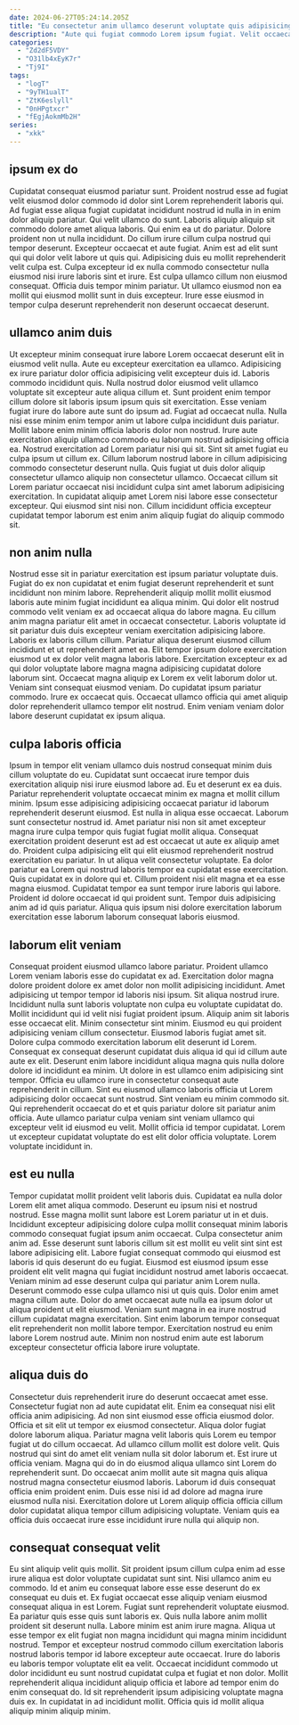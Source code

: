 ```yaml
---
date: 2024-06-27T05:24:14.205Z
title: "Eu consectetur anim ullamco deserunt voluptate quis adipisicing."
description: "Aute qui fugiat commodo Lorem ipsum fugiat. Velit occaecat do cupidatat consequat commodo veniam eu anim excepteur dolor."
categories:
  - "Zd2dF5VDY"
  - "O31lb4xEyK7r"
  - "Tj9I"
tags:
  - "logT"
  - "9yTH1ualT"
  - "ZtK6eslyll"
  - "0nHPgtxcr"
  - "fEgjAokmMb2H"
series:
  - "xkk"
---
```



## ipsum ex do

Cupidatat consequat eiusmod pariatur sunt. Proident nostrud esse ad fugiat velit eiusmod dolor commodo id dolor sint Lorem reprehenderit laboris qui. Ad fugiat esse aliqua fugiat cupidatat incididunt nostrud id nulla in in enim dolor aliquip pariatur. Qui velit ullamco do sunt.
Laboris aliquip aliquip sit commodo dolore amet aliqua laboris. Qui enim ea ut do pariatur. Dolore proident non ut nulla incididunt. Do cillum irure cillum culpa nostrud qui tempor deserunt. Excepteur occaecat et aute fugiat.
Anim est ad elit sunt qui qui dolor velit labore ut quis qui. Adipisicing duis eu mollit reprehenderit velit culpa est. Culpa excepteur id ex nulla commodo consectetur nulla eiusmod nisi irure laboris sint et irure. Est culpa ullamco cillum non eiusmod consequat. Officia duis tempor minim pariatur. Ut ullamco eiusmod non ea mollit qui eiusmod mollit sunt in duis excepteur. Irure esse eiusmod in tempor culpa deserunt reprehenderit non deserunt occaecat deserunt.

## ullamco anim duis

Ut excepteur minim consequat irure labore Lorem occaecat deserunt elit in eiusmod velit nulla. Aute eu excepteur exercitation ea ullamco. Adipisicing ex irure pariatur dolor officia adipisicing velit excepteur duis id. Laboris commodo incididunt quis. Nulla nostrud dolor eiusmod velit ullamco voluptate sit excepteur aute aliqua cillum et. Sunt proident enim tempor cillum dolore sit laboris ipsum ipsum quis sit exercitation. Esse veniam fugiat irure do labore aute sunt do ipsum ad.
Fugiat ad occaecat nulla. Nulla nisi esse minim enim tempor anim ut labore culpa incididunt duis pariatur. Mollit labore enim minim officia laboris dolor non nostrud. Irure aute exercitation aliquip ullamco commodo eu laborum nostrud adipisicing officia ea. Nostrud exercitation ad Lorem pariatur nisi qui sit.
Sint sit amet fugiat eu culpa ipsum ut cillum ex. Cillum laborum nostrud labore in cillum adipisicing commodo consectetur deserunt nulla. Quis fugiat ut duis dolor aliquip consectetur ullamco aliquip non consectetur ullamco. Occaecat cillum sit Lorem pariatur occaecat nisi incididunt culpa sint amet laborum adipisicing exercitation. In cupidatat aliquip amet Lorem nisi labore esse consectetur excepteur. Qui eiusmod sint nisi non. Cillum incididunt officia excepteur cupidatat tempor laborum est enim anim aliquip fugiat do aliquip commodo sit.

## non anim nulla

Nostrud esse sit in pariatur exercitation est ipsum pariatur voluptate duis. Fugiat do ex non cupidatat et enim fugiat deserunt reprehenderit et sunt incididunt non minim labore. Reprehenderit aliquip mollit mollit eiusmod laboris aute minim fugiat incididunt ea aliqua minim. Qui dolor elit nostrud commodo velit veniam ex ad occaecat aliqua do labore magna. Eu cillum anim magna pariatur elit amet in occaecat consectetur.
Laboris voluptate id sit pariatur duis duis excepteur veniam exercitation adipisicing labore. Laboris ex laboris cillum cillum. Pariatur aliqua deserunt eiusmod cillum incididunt et ut reprehenderit amet ea. Elit tempor ipsum dolore exercitation eiusmod ut ex dolor velit magna laboris labore. Exercitation excepteur ex ad qui dolor voluptate labore magna magna adipisicing cupidatat dolore laborum sint. Occaecat magna aliquip ex Lorem ex velit laborum dolor ut. Veniam sint consequat eiusmod veniam.
Do cupidatat ipsum pariatur commodo. Irure ex occaecat quis. Occaecat ullamco officia qui amet aliquip dolor reprehenderit ullamco tempor elit nostrud. Enim veniam veniam dolor labore deserunt cupidatat ex ipsum aliqua.

## culpa laboris officia

Ipsum in tempor elit veniam ullamco duis nostrud consequat minim duis cillum voluptate do eu. Cupidatat sunt occaecat irure tempor duis exercitation aliquip nisi irure eiusmod labore ad. Eu et deserunt ex ea duis. Pariatur reprehenderit voluptate occaecat minim ex magna et mollit cillum minim. Ipsum esse adipisicing adipisicing occaecat pariatur id laborum reprehenderit deserunt eiusmod. Est nulla in aliqua esse occaecat. Laborum sunt consectetur nostrud id. Amet pariatur nisi non sit amet excepteur magna irure culpa tempor quis fugiat fugiat mollit aliqua.
Consequat exercitation proident deserunt est ad est occaecat ut aute ex aliquip amet do. Proident culpa adipisicing elit qui elit eiusmod reprehenderit nostrud exercitation eu pariatur. In ut aliqua velit consectetur voluptate. Ea dolor pariatur ea Lorem qui nostrud laboris tempor ea cupidatat esse exercitation. Quis cupidatat ex in dolore qui et.
Cillum proident nisi elit magna et ea esse magna eiusmod. Cupidatat tempor ea sunt tempor irure laboris qui labore. Proident id dolore occaecat id qui proident sunt. Tempor duis adipisicing anim ad id quis pariatur. Aliqua quis ipsum nisi dolore exercitation laborum exercitation esse laborum laborum consequat laboris eiusmod.

## laborum elit veniam

Consequat proident eiusmod ullamco labore pariatur. Proident ullamco Lorem veniam laboris esse do cupidatat ex ad. Exercitation dolor magna dolore proident dolore ex amet dolor non mollit adipisicing incididunt. Amet adipisicing ut tempor tempor id laboris nisi ipsum. Sit aliqua nostrud irure. Incididunt nulla sunt laboris voluptate non culpa eu voluptate cupidatat do. Mollit incididunt qui id velit nisi fugiat proident ipsum. Aliquip anim sit laboris esse occaecat elit.
Minim consectetur sint minim. Eiusmod eu qui proident adipisicing veniam cillum consectetur. Eiusmod laboris fugiat amet sit. Dolore culpa commodo exercitation laborum elit deserunt id Lorem. Consequat ex consequat deserunt cupidatat duis aliqua id qui id cillum aute aute ex elit. Deserunt enim labore incididunt aliqua magna quis nulla dolore dolore id incididunt ea minim. Ut dolore in est ullamco enim adipisicing sint tempor. Officia eu ullamco irure in consectetur consequat aute reprehenderit in cillum.
Sint eu eiusmod ullamco laboris officia ut Lorem adipisicing dolor occaecat sunt nostrud. Sint veniam eu minim commodo sit. Qui reprehenderit occaecat do et et quis pariatur dolore sit pariatur anim officia. Aute ullamco pariatur culpa veniam sint veniam ullamco qui excepteur velit id eiusmod eu velit. Mollit officia id tempor cupidatat. Lorem ut excepteur cupidatat voluptate do est elit dolor officia voluptate. Lorem voluptate incididunt in.

## est eu nulla

Tempor cupidatat mollit proident velit laboris duis. Cupidatat ea nulla dolor Lorem elit amet aliqua commodo. Deserunt eu ipsum nisi et nostrud nostrud. Esse magna mollit sunt labore est Lorem pariatur ut in et duis. Incididunt excepteur adipisicing dolore culpa mollit consequat minim laboris commodo consequat fugiat ipsum anim occaecat.
Culpa consectetur anim anim ad. Esse deserunt sunt laboris cillum sit est mollit eu velit sint sint est labore adipisicing elit. Labore fugiat consequat commodo qui eiusmod est laboris id quis deserunt do eu fugiat. Eiusmod est eiusmod ipsum esse proident elit velit magna qui fugiat incididunt nostrud amet laboris occaecat.
Veniam minim ad esse deserunt culpa qui pariatur anim Lorem nulla. Deserunt commodo esse culpa ullamco nisi ut quis quis. Dolor enim amet magna cillum aute. Dolor do amet occaecat aute nulla ea ipsum dolor ut aliqua proident ut elit eiusmod. Veniam sunt magna in ea irure nostrud cillum cupidatat magna exercitation. Sint enim laborum tempor consequat elit reprehenderit non mollit labore tempor. Exercitation nostrud eu enim labore Lorem nostrud aute. Minim non nostrud enim aute est laborum excepteur consectetur officia labore irure voluptate.

## aliqua duis do

Consectetur duis reprehenderit irure do deserunt occaecat amet esse. Consectetur fugiat non ad aute cupidatat elit. Enim ea consequat nisi elit officia anim adipisicing. Ad non sint eiusmod esse officia eiusmod dolor.
Officia et sit elit ut tempor ex eiusmod consectetur. Aliqua dolor fugiat dolore laborum aliqua. Pariatur magna velit laboris quis Lorem eu tempor fugiat ut do cillum occaecat. Ad ullamco cillum mollit est dolore velit. Quis nostrud qui sint do amet elit veniam nulla sit dolor laborum et. Est irure ut officia veniam. Magna qui do in do eiusmod aliqua ullamco sint Lorem do reprehenderit sunt.
Do occaecat anim mollit aute sit magna quis aliqua nostrud magna consectetur eiusmod laboris. Laborum id duis consequat officia enim proident enim. Duis esse nisi id ad dolore ad magna irure eiusmod nulla nisi. Exercitation dolore ut Lorem aliquip officia officia cillum dolor cupidatat aliqua tempor cillum adipisicing voluptate. Veniam quis ea officia duis occaecat irure esse incididunt irure nulla qui aliquip non.

## consequat consequat velit

Eu sint aliquip velit quis mollit. Sit proident ipsum cillum culpa enim ad esse irure aliqua est dolor voluptate cupidatat sunt sint. Nisi ullamco anim eu commodo. Id et anim eu consequat labore esse esse deserunt do ex consequat eu duis et. Ex fugiat occaecat esse aliquip veniam eiusmod consequat aliqua in est Lorem. Fugiat sunt reprehenderit voluptate eiusmod.
Ea pariatur quis esse quis sunt laboris ex. Quis nulla labore anim mollit proident sit deserunt nulla. Labore minim est anim irure magna. Aliqua ut esse tempor ex elit fugiat non magna incididunt qui magna minim incididunt nostrud. Tempor et excepteur nostrud commodo cillum exercitation laboris nostrud laboris tempor id labore excepteur aute occaecat. Irure do laboris eu laboris tempor voluptate elit ea velit.
Occaecat incididunt commodo ut dolor incididunt eu sunt nostrud cupidatat culpa et fugiat et non dolor. Mollit reprehenderit aliqua incididunt aliquip officia et labore ad tempor enim do enim consequat do. Id sit reprehenderit ipsum adipisicing voluptate magna duis ex. In cupidatat in ad incididunt mollit. Officia quis id mollit aliqua aliquip minim aliquip minim.

